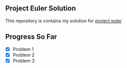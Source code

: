 ## Project Euler Solution

This repository is contains my solution for [project euler](https://projecteuler.net)

## Progress So Far
- [x] Problem 1
- [x] Problem 2
- [x] Problem 3
